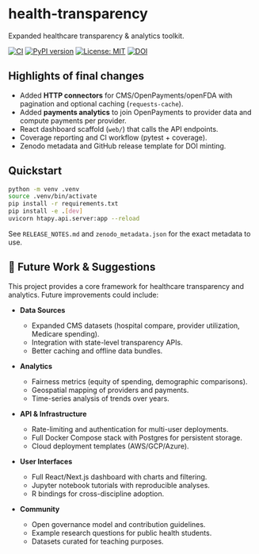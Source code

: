 # health-transparency

Expanded healthcare transparency & analytics toolkit.

[![CI](https://img.shields.io/github/actions/workflow/status/yourusername/health-transparency/ci.yml?branch=main)](https://github.com/yourusername/health-transparency/actions)
[![PyPI version](https://img.shields.io/pypi/v/health-transparency)]()
[![License: MIT](https://img.shields.io/badge/license-MIT-blue.svg)]()
[![DOI](https://zenodo.org/badge/1045697101.svg)](https://doi.org/10.5281/zenodo.16967350)

## Highlights of final changes
- Added **HTTP connectors** for CMS/OpenPayments/openFDA with pagination and optional caching (`requests-cache`).
- Added **payments analytics** to join OpenPayments to provider data and compute payments per provider.
- React dashboard scaffold (`web/`) that calls the API endpoints.
- Coverage reporting and CI workflow (pytest + coverage).
- Zenodo metadata and GitHub release template for DOI minting.

## Quickstart
```bash
python -m venv .venv
source .venv/bin/activate
pip install -r requirements.txt
pip install -e .[dev]
uvicorn htapy.api.server:app --reload
```
See `RELEASE_NOTES.md` and `zenodo_metadata.json` for the exact metadata to use.


## 🔮 Future Work & Suggestions
This project provides a core framework for healthcare transparency and analytics. Future improvements could include:

- **Data Sources**
  - Expanded CMS datasets (hospital compare, provider utilization, Medicare spending).
  - Integration with state-level transparency APIs.
  - Better caching and offline data bundles.

- **Analytics**
  - Fairness metrics (equity of spending, demographic comparisons).
  - Geospatial mapping of providers and payments.
  - Time-series analysis of trends over years.

- **API & Infrastructure**
  - Rate-limiting and authentication for multi-user deployments.
  - Full Docker Compose stack with Postgres for persistent storage.
  - Cloud deployment templates (AWS/GCP/Azure).

- **User Interfaces**
  - Full React/Next.js dashboard with charts and filtering.
  - Jupyter notebook tutorials with reproducible analyses.
  - R bindings for cross-discipline adoption.

- **Community**
  - Open governance model and contribution guidelines.
  - Example research questions for public health students.
  - Datasets curated for teaching purposes.

